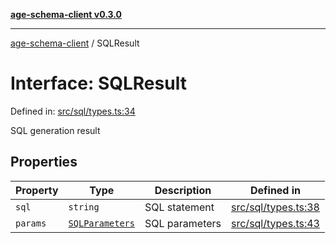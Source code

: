[**age-schema-client v0.3.0**](../index.md)

***

[age-schema-client](/ageSchemaClient/api-generated/index.md) / SQLResult

# Interface: SQLResult

Defined in: [src/sql/types.ts:34](https://github.com/standardbeagle/ageSchemaClient/blob/main/src/sql/types.ts#L34)

SQL generation result

## Properties

| Property | Type | Description | Defined in |
| ------ | ------ | ------ | ------ |
| <a id="sql"></a> `sql` | `string` | SQL statement | [src/sql/types.ts:38](https://github.com/standardbeagle/ageSchemaClient/blob/main/src/sql/types.ts#L38) |
| <a id="params"></a> `params` | [`SQLParameters`](/ageSchemaClient/api-generated/type-aliases/SQLParameters.md) | SQL parameters | [src/sql/types.ts:43](https://github.com/standardbeagle/ageSchemaClient/blob/main/src/sql/types.ts#L43) |
